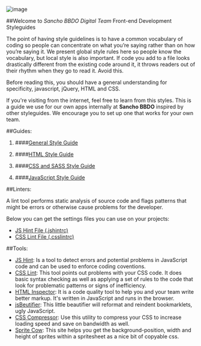 ![image](https://dl.dropboxusercontent.com/u/2402696/external/logo-sancho.png)

##Welcome to *Sancho BBDO Digital Team* Front-end Development Styleguides

The point of having style guidelines is to have a common vocabulary of coding so people can concentrate on what you’re saying rather than on how you’re saying it. We present global style rules here so people know the vocabulary, but local style is also important. If code you add to a file looks drastically different from the existing code around it, it throws readers out of their rhythm when they go to read it. Avoid this.

Before reading this, you should have a general understanding for specificity, javascript, jQuery, HTML and CSS.

If you're visiting from the internet, feel free to learn from this styles. This is a guide we use for our own apps internally at **Sancho BBDO** inspired by other styleguides. We encourage you to set up one that works for your own team.

##Guides:

1. ####[General Style Guide](general/README.md) 

2. ####[HTML Style Guide](html/README.md)

3. ####[CSS and SASS Style Guide](css/readme.md)

4. ####[JavaScript Style Guide](javascript/readme.md)


##Linters:

A lint tool performs static analysis of source code and flags patterns that might be errors or otherwise cause problems for the developer.

Below you can get the settings files you can use on your projects:

- [JS Hint File (.jshintrc)](linters/.jshintrc)
- [CSS Lint File (.csslintrc)](linters/.csslintrc)

##Tools:

- [JS Hint](http://www.jshint.com/): Is a tool to detect errors and potential problems in JavaScript code and can be used to enforce coding coventions.
- [CSS Lint](http://csslint.net/): This tool points out problems with your CSS code. It does basic syntax checking as well as applying a set of rules to the code that look for problematic patterns or signs of inefficiency.
- [HTML Inspector](https://github.com/philipwalton/html-inspector): It is a code quality tool to help you and your team write better markup. It's written in JavaScript and runs in the browser.
- [jsBeutifier](http://jsbeautifier.org/): This little beautifier will reformat and reindent bookmarklets, ugly JavaScript.
- [CSS Compressor](http://www.cssdrive.com/index.php/main/csscompressor/): Use this utility to compress your CSS to increase loading speed and save on bandwidth as well.
- [Sprite Cow](http://www.spritecow.com/): This site helps you get the background-position, width and height of sprites within a spritesheet as a nice bit of copyable css.